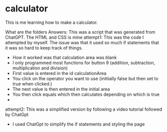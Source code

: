 # calculator
This is me learning how to make a calculator.


What are the folders
Answers: This was a script that was generated from ChatGPT. The HTML and CSS is mine 
attempt1: This was the code I attempted by myself. The issue was that it used so much if statements that it was so hard to keep track of things.
- How it worked was that calculation area was blank
- I only programmed most functions for button 9 (addition, subtraction, multiplication and division)
- First value is entered in the id calculationArea
- You click on the operator you want to use (initiially false but then set to true when clicked.)
- The next value is then entered in the initial area
- You then click equals which then calculates depending on which is true
- 

attempt2: This was a simplified version by following a video tutorial followed by ChatGpt
- I used ChatGpt to simplify the if statements and styling the page
